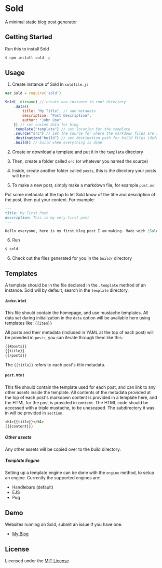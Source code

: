 # Sold

A minimal static blog post generator

## Getting Started

Run this to install Sold
```sh
$ npm install sold -g
```

## Usage

1) Create instance of Sold in `soldfile.js`
```js
var Sold = require('sold')

Sold(__dirname) // create new instance in root directory
    .data({
        title: "My Title", // add metadata
        description: "Post Description",
        author: "John Doe"
    }) // set custom data for blog
    .template("template") // set location for the template
    .source("src") // set the source for where the markdown files are stored (default is src)
    .destination("build") // set destination path for build files (default is build)
    .build() // build when everything is done
```

2) Create or download a template and put it in the `template` directory

3) Then, create a folder called `src` (or whatever you named the source)

4) Inside, create another folder called `posts`, this is the directory your posts will be in

5) To make a new post, simply make a markdown file, for example `post.md`

Put some metadata at the top to let Sold know of the title and description of the post, then put your content. For example:
```markdown
---
title: My First Post
description: This is my very first post
---

Hello everyone, here is my first blog post I am making. Made with [Sold](https://github.com/KingPixil/sold)
```

6) Run

```sh
$ sold
```

6) Check out the files generated for you in the `build/` directory

## Templates

A template should be in the file declared in the `.template` method of an instance. Sold will by default, search in the `template` directory.

##### `index.html`

This file should contain the homepage, and use mustache templates. All data set during initialization in the `data` option will be available here using templates like: `{{item}}`

All posts and their metadata (included in YAML at the top of each post) will be provided in `posts`, you can iterate through them like this:

```html
{{#posts}}
{{title}}
{{/posts}}
```

The `{{title}}` refers to each post's title metadata.

##### ```post.html```

This file should contain the template used for each post, and can link to any other assets inside the template. All contents of the metadata provided at the top of each post's markdown content is provided in a template here, and the HTML for the post is provided in `content`. The HTML code should be accessed with a triple mustache, to be unescaped. The subdirectory it was in will be provided in `section`.

```html
<h1>{{title}}</h1>
{{{content}}}
```

##### Other assets

Any other assets will be copied over to the build directory.

##### Template Engine

Setting up a template engine can be done with the `engine` method, to setup an engine. Currently the supported engines are:

* Handlebars (default)
* EJS
* Pug


## Demo

Websites running on Sold, submit an issue if you have one.

- [My Blog](http://blog.kabir.ml)


## License

Licensed under the [MIT License](http://kingpixil.github.io/license)
